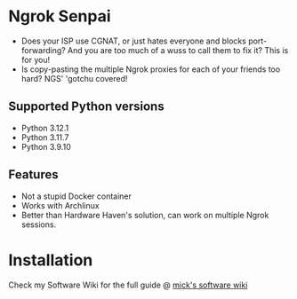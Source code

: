 # Ngrok Senpai
* Does your ISP use CGNAT, or just hates everyone and blocks port-forwarding? And you are too much of a wuss to call them to fix it? This is for you!
* Is copy-pasting the multiple Ngrok proxies for each of your friends too hard? NGS' 'gotchu covered!

## Supported Python versions
* Python 3.12.1
* Python 3.11.7
* Python 3.9.10

## Features
* Not a stupid Docker container
* Works with Archlinux
* Better than Hardware Haven's solution, can work on multiple Ngrok sessions.

# Installation
Check my Software Wiki for the full guide @ [mick's software wiki](https://mick.gdn/wiki/ngs.html)